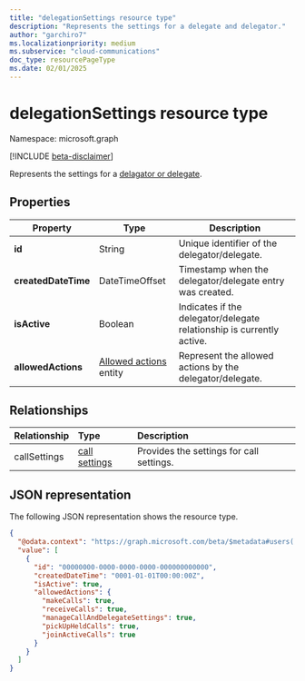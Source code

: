```yaml
---
title: "delegationSettings resource type"
description: "Represents the settings for a delegate and delegator."
author: "garchiro7"
ms.localizationpriority: medium
ms.subservice: "cloud-communications"
doc_type: resourcePageType
ms.date: 02/01/2025
---
```


# delegationSettings resource type

Namespace: microsoft.graph

[!INCLUDE [beta-disclaimer](../../includes/beta-disclaimer.md)]

Represents the settings for a [delagator or delegate](../resources/callsettings.md#call-delegation).

## Properties

|Property|Type|Description|
|--------------------------------------------------|-------------- |-------------|
| **id**                                           |String         |Unique identifier of the delegator/delegate. |
| **createdDateTime**                              |DateTimeOffset | Timestamp when the delegator/delegate entry was created. |
| **isActive**                                     |Boolean        | Indicates if the delegator/delegate relationship is currently active. |
| **allowedActions**                               |[Allowed actions](../resources/delegateAllowedActions.md) entity      | Represent the allowed actions by the delegator/delegate. |

## Relationships

|Relationship|Type|Description|
|:---|:---|:---|
|callSettings|[call settings](../resources/callsettings.md)| Provides the settings for call settings.|

## JSON representation

The following JSON representation shows the resource type.

<!-- {
  "blockType": "resource",
  "@odata.type": "microsoft.graph.delegationSettings"
}
-->
``` json
{
  "@odata.context": "https://graph.microsoft.com/beta/$metadata#users('{user_id}')/communications/callSettings/delegators",
  "value": [
    {
      "id": "00000000-0000-0000-0000-000000000000",
      "createdDateTime": "0001-01-01T00:00:00Z",
      "isActive": true,
      "allowedActions": {
        "makeCalls": true,
        "receiveCalls": true,
        "manageCallAndDelegateSettings": true,
        "pickUpHeldCalls": true,
        "joinActiveCalls": true
      }
    }
  ]
}
```